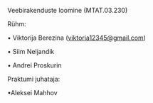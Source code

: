 Veebirakenduste loomine (MTAT.03.230)

Rühm: 

•  Viktorija Berezina (viktoria12345@gmail.com)

•  Siim Neljandik

•  Andrei Proskurin

Praktumi juhataja:


•Aleksei Mahhov
